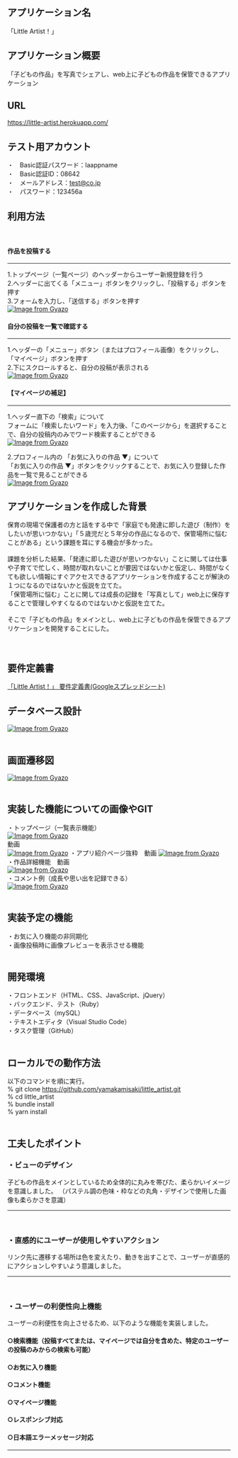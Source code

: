 ## アプリケーション名
「Little Artist！」

## アプリケーション概要
「子どもの作品」を写真でシェアし、web上に子どもの作品を保管できるアプリケーション

## URL
https://little-artist.herokuapp.com/
## テスト用アカウント
・　Basic認証パスワード：laappname<br>
・　Basic認証ID：08642<br>
・　メールアドレス：test@co.jp<br>
・　パスワード：123456a<br>

## 利用方法
<br>

#### 作品を投稿する
---
1.トップページ（一覧ページ）のヘッダーからユーザー新規登録を行う<br>
2.ヘッダーに出てくる「メニュー」ボタンをクリックし、「投稿する」ボタンを押す<br>
3.フォームを入力し、「送信する」ボタンを押す<br>
[![Image from Gyazo](https://i.gyazo.com/65f8721a28963a94eae90eae47930dca.png)](https://gyazo.com/65f8721a28963a94eae90eae47930dca)
<br>

#### 自分の投稿を一覧で確認する
---
1.ヘッダーの「メニュー」ボタン（またはプロフィール画像）をクリックし、「マイページ」ボタンを押す<br>
2.下にスクロールすると、自分の投稿が表示される<br>
[![Image from Gyazo](https://i.gyazo.com/c8007c0bfc780af99949f86c2277ee7a.png)](https://gyazo.com/c8007c0bfc780af99949f86c2277ee7a)
<br>

#### 【マイページの補足】
----
1.ヘッダー直下の「検索」について<br>
フォームに「検索したいワード」を入力後、「このページから」を選択することで、自分の投稿内のみでワード検索することができる<br>
[![Image from Gyazo](https://i.gyazo.com/d1f9cbaa41f2038feae5e8ea40e92811.png)](https://gyazo.com/d1f9cbaa41f2038feae5e8ea40e92811)
<br>

2.プロフィール内の 「お気に入りの作品 ▼」について<br>
 「お気に入りの作品 ▼」ボタンをクリックすることで、お気に入り登録した作品を一覧で見ることができる<br>
 [![Image from Gyazo](https://i.gyazo.com/5cb08ad9c0b25ce0cf9f17a5a15b18a0.png)](https://gyazo.com/5cb08ad9c0b25ce0cf9f17a5a15b18a0)
<br>

## アプリケーションを作成した背景
保育の現場で保護者の方と話をする中で「家庭でも発達に即した遊び（制作）をしたいが思いつかない」「５歳児だと５年分の作品になるので、保管場所に悩むことがある」という課題を耳にする機会が多かった。<br><br>
課題を分析した結果、「発達に即した遊びが思いつかない」ことに関しては仕事や子育てで忙しく、時間が取れないことが要因ではないかと仮定し、時間がなくても欲しい情報にすぐアクセスできるアプリケーションを作成することが解決の１つになるのではないかと仮説を立てた。<br>
「保管場所に悩む」ことに関しては成長の記録を「写真として」web上に保存することで管理しやすくなるのではないかと仮説を立てた。<br><br>
そこで「子どもの作品」をメインとし、web上に子どもの作品を保管できるアプリケーションを開発することにした。<br><br><br>

## 要件定義書
<a href="https://docs.google.com/spreadsheets/d/1xWT7EXczxErw-GaC6EjuY97mknriTalp7hBm-IpIyHE/edit#gid=982722306">「Little Artist！」 要件定義書(Googleスプレッドシート)</a>
<br>

## データベース設計
[![Image from Gyazo](https://i.gyazo.com/c1ffc87fcd5f25eb48571842dd889664.png)](https://gyazo.com/c1ffc87fcd5f25eb48571842dd889664)
<br><br>

## 画面遷移図
[![Image from Gyazo](https://i.gyazo.com/b87340862afecc48877e148a95c017c5.png)](https://gyazo.com/b87340862afecc48877e148a95c017c5)
<br><br>

## 実装した機能についての画像やGIT
・トップページ（一覧表示機能）<br>
[![Image from Gyazo](https://i.gyazo.com/2b1793ab426dd2bcf0bd438892e4124e.png)](https://gyazo.com/2b1793ab426dd2bcf0bd438892e4124e)
<br>動画<br>
[![Image from Gyazo](https://i.gyazo.com/fd9e3cb3d5c4624fe2c03fff7d3026e2.gif)](https://gyazo.com/fd9e3cb3d5c4624fe2c03fff7d3026e2)
・アプリ紹介ページ抜粋　動画
[![Image from Gyazo](https://i.gyazo.com/c334ad0ba1e34525a6b9475308d91564.gif)](https://gyazo.com/c334ad0ba1e34525a6b9475308d91564)
<br>・作品詳細機能　動画<br>
[![Image from Gyazo](https://i.gyazo.com/a25bf4443d50204fe09ff3b9940f9f46.gif)](https://gyazo.com/a25bf4443d50204fe09ff3b9940f9f46)
<br>・コメント例（成長や思い出を記録できる）<br>
[![Image from Gyazo](https://i.gyazo.com/61729795e3df6e2bd17c6102d73fbfcf.png)](https://gyazo.com/61729795e3df6e2bd17c6102d73fbfcf)
<br><br>

## 実装予定の機能
・お気に入り機能の非同期化<br>
・画像投稿時に画像プレビューを表示させる機能
<br><br>

## 開発環境
・フロントエンド（HTML、CSS、JavaScript、jQuery）<br>
・バックエンド、テスト（Ruby）<br>
・データベース（mySQL）<br>
・テキストエディタ（Visual Studio Code）<br>
・タスク管理（GitHub）<br><br>

## ローカルでの動作方法
以下のコマンドを順に実行。<br>
% git clone https://github.com/yamakamisaki/little_artist.git<br>
% cd little_artist<br>
% bundle install<br>
% yarn install<br><br>

## 工夫したポイント
### ・ビューのデザイン
子どもの作品をメインとしているため全体的に丸みを帯びた、柔らかいイメージを意識しました。
（パステル調の色味・枠などの丸角・デザインで使用した画像も柔らかさを意識）

------
<br>

### ・直感的にユーザーが使用しやすいアクション
リンク先に遷移する場所は色を変えたり、動きを出すことで、ユーザーが直感的にアクションしやすいよう意識しました。

----
<br>

### ・ユーザーの利便性向上機能
ユーザーの利便性を向上させるため、以下のような機能を実装しました。
#### ○検索機能（投稿すべてまたは、マイページでは自分を含めた、特定のユーザーの投稿のみからの検索も可能）

#### ○お気に入り機能
#### ○コメント機能
#### ○マイページ機能
#### ○レスポンシブ対応
#### ○日本語エラーメッセージ対応　

-------

<br><br>
